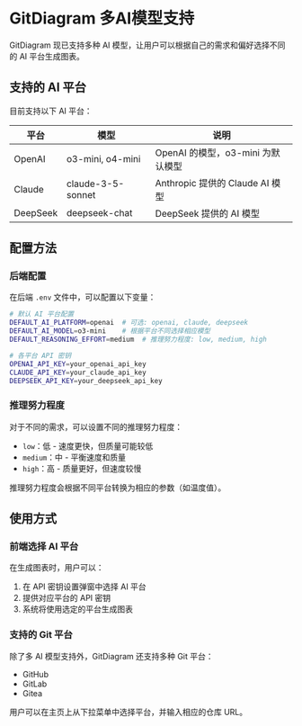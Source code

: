 # GitDiagram 多AI模型支持

GitDiagram 现已支持多种 AI 模型，让用户可以根据自己的需求和偏好选择不同的 AI 平台生成图表。

## 支持的 AI 平台

目前支持以下 AI 平台：

| 平台 | 模型 | 说明 |
|------|------|------|
| OpenAI | o3-mini, o4-mini | OpenAI 的模型，o3-mini 为默认模型 |
| Claude | claude-3-5-sonnet | Anthropic 提供的 Claude AI 模型 |
| DeepSeek | deepseek-chat | DeepSeek 提供的 AI 模型 |

## 配置方法

### 后端配置

在后端 `.env` 文件中，可以配置以下变量：

```bash
# 默认 AI 平台配置
DEFAULT_AI_PLATFORM=openai  # 可选: openai, claude, deepseek
DEFAULT_AI_MODEL=o3-mini    # 根据平台不同选择相应模型
DEFAULT_REASONING_EFFORT=medium  # 推理努力程度: low, medium, high

# 各平台 API 密钥
OPENAI_API_KEY=your_openai_api_key
CLAUDE_API_KEY=your_claude_api_key
DEEPSEEK_API_KEY=your_deepseek_api_key
```

### 推理努力程度

对于不同的需求，可以设置不同的推理努力程度：

- `low`：低 - 速度更快，但质量可能较低
- `medium`：中 - 平衡速度和质量
- `high`：高 - 质量更好，但速度较慢

推理努力程度会根据不同平台转换为相应的参数（如温度值）。

## 使用方式

### 前端选择 AI 平台

在生成图表时，用户可以：

1. 在 API 密钥设置弹窗中选择 AI 平台
2. 提供对应平台的 API 密钥
3. 系统将使用选定的平台生成图表

### 支持的 Git 平台

除了多 AI 模型支持外，GitDiagram 还支持多种 Git 平台：

- GitHub
- GitLab
- Gitea

用户可以在主页上从下拉菜单中选择平台，并输入相应的仓库 URL。